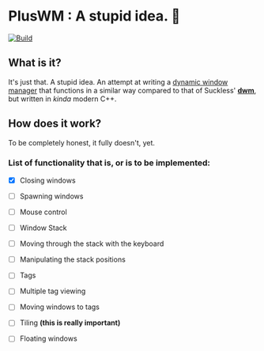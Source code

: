 # PlusWM : A stupid idea. 🧠 
[![Build](https://github.com/maltalef101/pluswm/actions/workflows/build.yml/badge.svg)](https://github.com/maltalef101/pluswm/actions/workflows/build.yml)

## What is it?
It's just that. A stupid idea. An attempt at writing a [dynamic window manager](https://en.wikipedia.org/wiki/Dynamic_window_manager) that functions in a
similar way compared to that of Suckless' [**dwm**](https://dwm.suckless.org), but written in *kinda* modern C++.

## How does it work?
To be completely honest, it fully doesn't, yet.

### List of functionality that is, or is to be implemented:

+ [x] Closing windows
+ [ ] Spawning windows
+ [ ] Mouse control
+ [ ] Window Stack
+ [ ] Moving through the stack with the keyboard
+ [ ] Manipulating the stack positions
+ [ ] Tags
+ [ ] Multiple tag viewing
+ [ ] Moving windows to tags
+ [ ] Tiling **(this is really important)**
+ [ ] Floating windows

